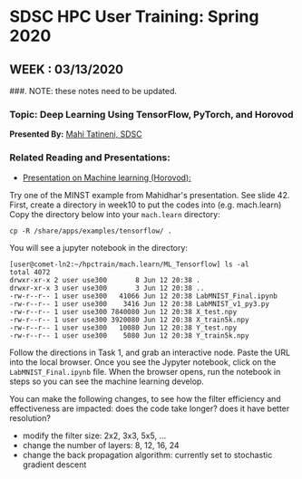 # SDSC HPC User Training:  Spring 2020
## WEEK : 03/13/2020

###. NOTE: these notes need to be updated.

### Topic:  Deep Learning Using TensorFlow, PyTorch, and Horovod
**Presented By:**  [Mahi Tatineni, SDSC](https://hpc-students.sdsc.edu/instr_bios/mahidhar_tatineni.html)


### Related Reading and Presentations:

* [Presentation on Machine learning (Horovod):](https://github.com/sdsc-hpc-students/hpc-training-spring2019/blob/master/wk10-06-07-19/DL_TensorFlow_PyTorch_Horovod.pdf) 


Try one of the MINST example from Mahidhar's presentation. See slide 42. 
First, create a directory in week10 to put the codes into (e.g. mach.learn)
Copy the directory below into your ```mach.learn``` directory:
```
cp -R /share/apps/examples/tensorflow/ .
```
You will see a jupyter notebook in the directory:  
```
[user@comet-ln2:~/hpctrain/mach.learn/ML_Tensorflow] ls -al 
total 4072
drwxr-xr-x 2 user use300       8 Jun 12 20:38 .
drwxr-xr-x 3 user use300       3 Jun 12 20:38 ..
-rw-r--r-- 1 user use300   41066 Jun 12 20:38 LabMNIST_Final.ipynb
-rw-r--r-- 1 user use300    3416 Jun 12 20:38 LabMNIST_v1_py3.py
-rw-r--r-- 1 user use300 7840080 Jun 12 20:38 X_test.npy
-rw-r--r-- 1 user use300 3920080 Jun 12 20:38 X_train5k.npy
-rw-r--r-- 1 user use300   10080 Jun 12 20:38 Y_test.npy
-rw-r--r-- 1 user use300    5080 Jun 12 20:38 Y_train5k.npy
```
Follow the directions in Task 1, and grab an interactive node.
Paste the URL into the local browser. Once you see the Jypyter notebook, 
click on the ```LabMNIST_Final.ipynb``` file.
When the browser opens, run the notebook in steps so you can see the machine learning develop.

You can make the following changes, to see how the filter efficiency and effectiveness are impacted: does the code take longer? does it have better resolution?
* modify the filter size: 2x2, 3x3, 5x5, ... 
* change the number of layers: 8, 12, 16, 24 
* change the back propagation algorithm: currently set to stochastic gradient descent


